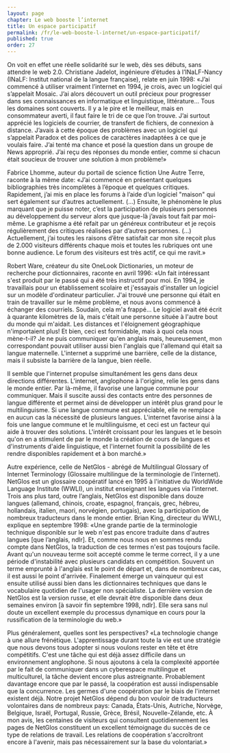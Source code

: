 ```yaml
---
layout: page
chapter: Le web booste l’internet
title: Un espace participatif
permalink: /fr/le-web-booste-l-internet/un-espace-participatif/
published: true
order: 27
---
```

<p>On voit en effet une réelle solidarité sur le web, dès ses débuts, sans attendre le web 2.0. Christiane Jadelot, ingénieure d’études à l’INaLF-Nancy (INaLF: Institut national de la langue française), relate en juin 1998: «J’ai commencé à utiliser vraiment l’internet en 1994, je crois, avec un logiciel qui s’appelait Mosaic. J’ai alors découvert un outil précieux pour progresser dans ses connaissances en informatique et linguistique, littérature... Tous les domaines sont couverts. Il y a le pire et le meilleur, mais en consommateur averti, il faut faire le tri de ce que l’on trouve. J’ai surtout apprécié les logiciels de courrier, de transfert de fichiers, de connexion à distance. J’avais à cette époque des problèmes avec un logiciel qui s’appelait Paradox et des polices de caractères inadaptées à ce que je voulais faire. J’ai tenté ma chance et posé la question dans un groupe de News approprié. J’ai reçu des réponses du monde entier, comme si chacun était soucieux de trouver une solution à mon problème!»</p>

<p>Fabrice Lhomme, auteur du portail de science fiction Une Autre Terre, raconte à la même date: «J’ai commencé en présentant quelques bibliographies très incomplètes à l’époque et quelques critiques. Rapidement, j’ai mis en place les forums à l’aide d’un logiciel "maison" qui sert également sur d’autres actuellement. (...) Ensuite, le phénomène le plus marquant que je puisse noter, c’est la participation de plusieurs personnes au développement du serveur alors que jusque-là j’avais tout fait par moi-même. Le graphisme a été refait par un généreux contributeur et je reçois régulièrement des critiques réalisées par d’autres personnes. (…) Actuellement, j’ai toutes les raisons d’être satisfait car mon site reçoit plus de 2.000 visiteurs différents chaque mois et toutes les rubriques ont une bonne audience. Le forum des visiteurs est très actif, ce qui me ravit.»</p>

<p>Robert Ware, créateur du site OneLook Dictionaries, un moteur de recherche pour dictionnaires, raconte en avril 1996: «Un fait intéressant s'est produit par le passé qui a été très instructif pour moi. En 1994, je travaillais pour un établissement scolaire et j'essayais d'installer un logiciel sur un modèle d'ordinateur particulier. J'ai trouvé une personne qui était en train de travailler sur le même problème, et nous avons commencé à échanger des courriels. Soudain, cela m'a frappé... Le logiciel avait été écrit à quarante kilomètres de là, mais c'était une personne située à l'autre bout du monde qui m'aidait. Les distances et l'éloignement géographique n'importaient plus! Et bien, ceci est formidable, mais à quoi cela nous mène-t-il? Je ne puis communiquer qu'en anglais mais, heureusement, mon correspondant pouvait utiliser aussi bien l'anglais que l'allemand qui était sa langue maternelle. L'internet a supprimé une barrière, celle de la distance, mais il subsiste la barrière de la langue, bien réelle.</p>

<p>Il semble que l'internet propulse simultanément les gens dans deux directions différentes. L'internet, anglophone à l'origine, relie les gens dans le monde entier. Par là-même, il favorise une langue commune pour communiquer. Mais il suscite aussi des contacts entre des personnes de langue différente et permet ainsi de développer un intérêt plus grand pour le multilinguisme. Si une langue commune est appréciable, elle ne remplace en aucun cas la nécessité de plusieurs langues. L'internet favorise ainsi à la fois une langue commune et le multilinguisme, et ceci est un facteur qui aide à trouver des solutions. L'intérêt croissant pour les langues et le besoin qu'on en a stimulent de par le monde la création de cours de langues et d'instruments d'aide linguistique, et l'internet fournit la possibilité de les rendre disponibles rapidement et à bon marché.»</p>

<p>Autre expérience, celle de NetGlos - abrégé de Multilingual Glossary of Internet Terminology (Glossaire multilingue de la terminologie de l’internet). NetGlos est un glossaire coopératif lancé en 1995 à l'initiative du WorldWide Language Institute (WWLI), un institut enseignant les langues via l’internet. Trois ans plus tard, outre l’anglais, NetGlos est disponible dans douze langues (allemand, chinois, croate, espagnol, français, grec, hébreu, hollandais, italien, maori, norvégien, portugais), avec la participation de nombreux traducteurs dans le monde entier. Brian King, directeur du WWLI, explique en<em> </em>septembre 1998: «Une grande partie de la terminologie technique disponible sur le web n'est pas encore traduite dans d'autres langues [que l’anglais, ndlr]. Et, comme nous nous en sommes rendu compte dans NetGlos, la traduction de ces termes n'est pas toujours facile. Avant qu'un nouveau terme soit accepté comme le terme correct, il y a une période d'instabilité avec plusieurs candidats en compétition. Souvent un terme emprunté à l'anglais est le point de départ et, dans de nombreux cas, il est aussi le point d'arrivée. Finalement émerge un vainqueur qui est ensuite utilisé aussi bien dans les dictionnaires techniques que dans le vocabulaire quotidien de l'usager non spécialiste. La dernière version de NetGlos est la version russe, et elle devrait être disponible dans deux semaines environ [à savoir fin septembre 1998, ndlr]. Elle sera sans nul doute un excellent exemple du processus dynamique en cours pour la russification de la terminologie du web.»</p>

<p>Plus généralement, quelles sont les perspectives? «La technologie change à une allure frénétique. L'apprentissage durant toute la vie est une stratégie que nous devons tous adopter si nous voulons rester en tête et être compétitifs. C'est une tâche qui est déjà assez difficile dans un environnement anglophone. Si nous ajoutons à cela la complexité apportée par le fait de communiquer dans un cyberespace multilingue et multiculturel, la tâche devient encore plus astreignante. Probablement davantage encore que par le passé, la coopération est aussi indispensable que la concurrence. Les germes d'une coopération par le biais de l'internet existent déjà. Notre projet NetGlos dépend du bon vouloir de traducteurs volontaires dans de nombreux pays: Canada, États-Unis, Autriche, Norvège, Belgique, Israël, Portugal, Russie, Grèce, Brésil, Nouvelle-Zélande, etc. À mon avis, les centaines de visiteurs qui consultent quotidiennement les pages de NetGlos constituent un excellent témoignage du succès de ce type de relations de travail. Les relations de coopération s'accroîtront encore à l'avenir, mais pas nécessairement sur la base du volontariat.»</p>